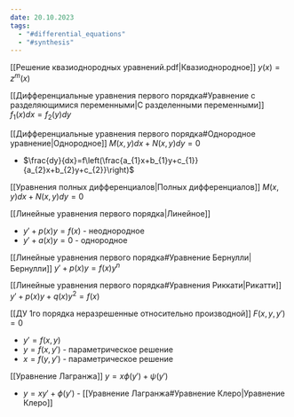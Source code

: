 ```yaml
---
date: 20.10.2023
tags:
  - "#differential_equations"
  - "#synthesis"
---
```

[[Решение квазиоднородных уравнений.pdf|Квазиоднородное]]
$y(x) = z^{m}(x)$

[[Дифференциальные уравнения первого порядка#Уравнение с разделяющимися переменными|С разделенными переменными]]
$f_{1}(x)dx=f_{2}(y)dy$

[[Дифференциальные уравнения первого порядка#Однородное уравнение|Однородное]]
$M(x,y)dx+N(x,y)dy=0$
- $\frac{dy}{dx}=f\left(\frac{a_{1}x+b_{1}y+c_{1}}{a_{2}x+b_{2}y+c_{2}}\right)$

[[Уравнения полных дифференциалов|Полных дифференциалов]]
$M(x,y)dx+N(x,y)dy=0$

[[Линейные уравнения первого порядка|Линейное]]
- $y'+p(x)y=f(x)$ - неоднородное
- $y'+a(x)y=0$ - однородное

[[Линейные уравнения первого порядка#Уравнение Бернулли|Бернулли]]
$y'+p(x)y=f(x)y^{n}$

[[Линейные уравнения первого порядка#Уравнения Риккати|Рикатти]]
$y'+p(x)y+q(x)y^{2}=f(x)$

[[ДУ 1го порядка неразрешенные относительно производной]]
$F(x,y,y')=0$
- $y'=f(x,y)$
- $y=f(x,y')$ - параметрическое решение
- $x=f(y,y')$ - параметрическое решение

[[Уравнение Лагранжа]]
$y=x\phi(y')+\psi(y')$
- $y=xy'+\phi(y')$ - [[Уравнение Лагранжа#Уравнение Клеро|Уравнение Клеро]]

